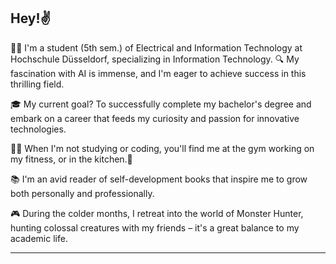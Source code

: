 ## Hey!✌️

👨‍🎓 I'm a student (5th sem.) of Electrical and Information Technology at Hochschule Düsseldorf, specializing in Information Technology.
🔍 My fascination with AI is immense, and I'm eager to achieve success in this thrilling field.

🎓 My current goal? To successfully complete my bachelor's degree and embark on a career that feeds my curiosity and passion for innovative technologies.

🏋️‍♂️ When I'm not studying or coding, you'll find me at the gym working on my fitness, or in the kitchen.🍳

📚 I'm an avid reader of self-development books that inspire me to grow both personally and professionally.

🎮 During the colder months, I retreat into the world of Monster Hunter, hunting colossal creatures with my friends – it's a great balance to my academic life.

---


